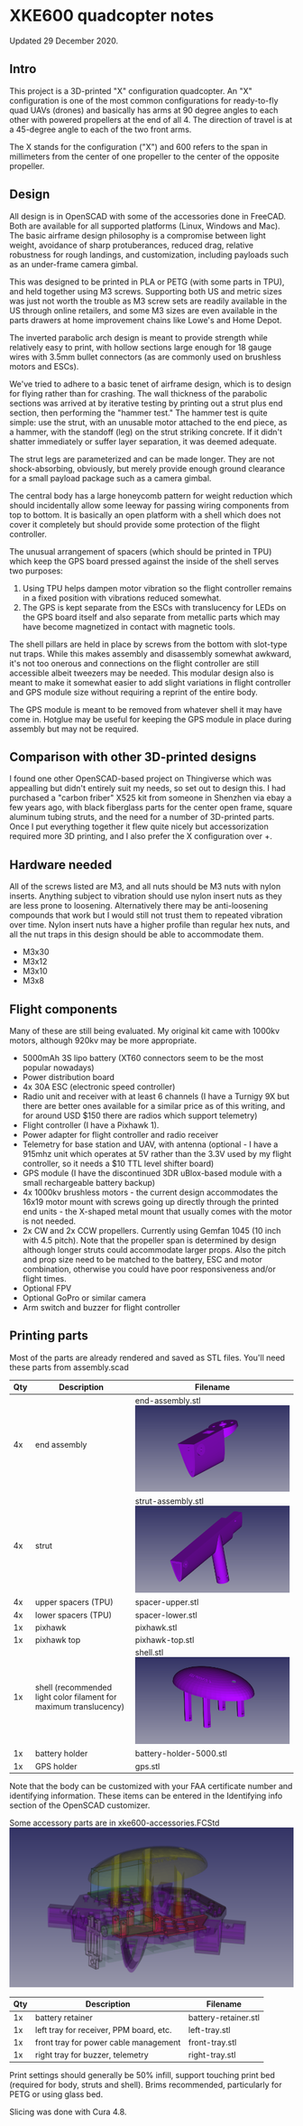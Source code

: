 # XKE600 quadcopter notes

Updated 29 December 2020.

## Intro

This project is a 3D-printed "X" configuration quadcopter. An "X" configuration is one of the most common
configurations for ready-to-fly quad UAVs (drones) and basically has arms at 90 degree angles to each other
with powered propellers at the end of all 4. The direction of travel is at a 45-degree angle to each of the
two front arms.

The X stands for the configuration ("X") and 600 refers to the span in millimeters from the center of
one propeller to the center of the opposite propeller.

## Design

All design is in OpenSCAD with some of the accessories done in FreeCAD. Both are available for all
supported platforms (Linux, Windows and Mac). The basic airframe design philosophy is a compromise
between light weight, avoidance of sharp protuberances, reduced drag, relative robustness for rough
landings, and customization, including payloads such as an under-frame camera gimbal.

This was designed to be printed in PLA or PETG (with some parts in TPU), and held together using M3 
screws. Supporting both US and metric sizes was just not worth the trouble as M3 screw sets are 
readily available in the US through online retailers, and some M3 sizes are even available in the
parts drawers at home improvement chains like Lowe's and Home Depot.

The inverted parabolic arch design is meant to provide strength while relatively easy to print,
with hollow sections large enough for 18 gauge wires with 3.5mm bullet connectors (as are commonly
used on brushless motors and ESCs).

We've tried to adhere to a basic tenet of airframe design, which is to design for flying rather
than for crashing. The wall thickness of the parabolic sections was arrived at by iterative testing
by printing out a strut plus end section, then performing the "hammer test." The hammer test is
quite simple: use the strut, with an unusable motor attached to the end piece, as a hammer, with
the standoff (leg) on the strut striking concrete. If it didn't shatter immediately or suffer layer
separation, it was deemed adequate.

The strut legs are parameterized and can be made longer. They are not shock-absorbing, obviously,
but merely provide enough ground clearance for a small payload package such as a camera gimbal.

The central body has a large honeycomb pattern for weight reduction which should incidentally
allow some leeway for passing wiring components from top to bottom. It is basically an open
platform with a shell which does not cover it completely but should provide some protection
of the flight controller.

The unusual arrangement of spacers (which should be printed in TPU) which keep the GPS board
pressed against the inside of the shell serves two purposes:
1. Using TPU helps dampen motor vibration so the flight controller remains in a fixed position
   with vibrations reduced somewhat.
2. The GPS is kept separate from the ESCs with translucency for LEDs on the GPS board itself
   and also separate from metallic parts which may have become magnetized in contact with
   magnetic tools.

 The shell pillars are held in place by screws from the bottom with slot-type nut traps. While
 this makes assembly and disassembly somewhat awkward, it's not too onerous and connections on
 the flight controller are still accessible albeit tweezers may be needed. This modular design
 also is meant to make it somewhat easier to add slight variations in flight controller and
 GPS module size without requiring a reprint of the entire body.
 
 The GPS module is meant to be removed from whatever shell it may have come in. Hotglue may
 be useful for keeping the GPS module in place during assembly but may not be required.
 
## Comparison with other 3D-printed designs
 
 I found one other OpenSCAD-based project on Thingiverse which was appealling but didn't
 entirely suit my needs, so set out to design this. I had purchased a "carbon friber"
 X525 kit from someone in Shenzhen via ebay a few years ago, with black fiberglass parts
 for the center open frame, square aluminum tubing struts, and the need for a number of
 3D-printed parts. Once I put everything together it flew quite nicely but accessorization
 required more 3D printing, and I also prefer the X configuration over +.
 
## Hardware needed
 
 All of the screws listed are M3, and all nuts should be M3 nuts with nylon inserts. Anything
 subject to vibration should use nylon insert nuts as they are less prone to loosening. Alternatively
 there may be anti-loosening compounds that work but I would still not trust them to repeated 
 vibration over time. Nylon insert nuts have a higher profile than regular hex nuts, and all the
 nut traps in this design should be able to accommodate them.
 
* M3x30
* M3x12
* M3x10
* M3x8
 
## Flight components
 
 Many of these are still being evaluated. My original kit came with 1000kv motors, although 920kv
 may be more appropriate.
 
* 5000mAh 3S lipo battery (XT60 connectors seem to be the most popular nowadays)
* Power distribution board
* 4x 30A ESC (electronic speed controller)
* Radio unit and receiver with at least 6 channels (I have a Turnigy 9X but there are better ones 
 available for a similar price as of this writing, and for around USD $150 there are radios which
 support telemetry)
* Flight controller (I have a Pixhawk 1).
* Power adapter for flight controller and radio receiver
* Telemetry for base station and UAV, with antenna (optional - I have a 915mhz unit which operates
 at 5V rather than the 3.3V used by my flight controller, so it needs a $10 TTL level shifter
 board)
* GPS module (I have the discontinued 3DR uBlox-based module with a small rechargeable battery backup)
* 4x 1000kv brushless motors - the current design accommodates the 16x19 motor mount with screws going
 up directly through the printed end units - the X-shaped metal mount that usually comes with the motor
 is not needed.
* 2x CW and 2x CCW propellers. Currently using Gemfan 1045 (10 inch with 4.5 pitch). Note that the propeller
 span is determined by design although longer struts could accommodate larger props. Also the pitch and
 prop size need to be matched to the battery, ESC and motor combination, otherwise you could have poor
 responsiveness and/or flight times.
* Optional FPV
* Optional GoPro or similar camera
* Arm switch and buzzer for flight controller
 
## Printing parts
 
Most of the parts are already rendered and saved as STL files. You'll need these parts from assembly.scad

| Qty | Description			| Filename |
| --- | -----------			| -------- |
| 4x  | end assembly		| end-assembly.stl ![End](images/end.png "End assembly with motor mount")|
| 4x  | strut				| strut-assembly.stl ![Strut](images/strut.png "Strut assembly")|
| 4x  | upper spacers (TPU) | spacer-upper.stl |
| 4x  | lower spacers (TPU) | spacer-lower.stl |
| 1x  | pixhawk 			| pixhawk.stl |
| 1x  | pixhawk top			| pixhawk-top.stl |
| 1x  | shell (recommended light color filament for maximum translucency) | shell.stl ![Shell](images/shell.png "Shell")|
| 1x  | battery holder		| battery-holder-5000.stl |
| 1x  | GPS holder			| gps.stl |
 
Note that the body can be customized with your FAA certificate number and identifying information.
These items can be entered in the Identifying info section of the OpenSCAD customizer.

Some accessory parts are in xke600-accessories.FCStd
![Accessories](images/accessories-all.png "Accessories created in FreeCAD")

| Qty | Description			| Filename |
| --- | -----------			| -------- |
| 1x  | battery retainer	| battery-retainer.stl |
| 1x  | left tray for receiver, PPM board, etc. | left-tray.stl |
| 1x  | front tray for power cable management | front-tray.stl |
| 1x  | right tray for buzzer, telemetry | right-tray.stl |
 
Print settings should generally be 50% infill, support touching print bed (required for body, struts and shell).
Brims recommended, particularly for PETG or using glass bed.

Slicing was done with Cura 4.8.

 
